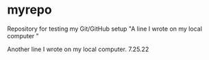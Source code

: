 # myrepo
Repository for testing my Git/GitHub setup
"A line I wrote on my local computer  " 

Another line I wrote on my local computer. 7.25.22

